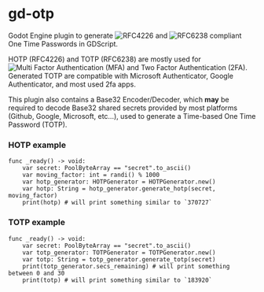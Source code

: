 # gd-otp
Godot Engine plugin to generate ![RFC4226](https://www.rfc-editor.org/rfc/rfc4226) and ![RFC6238](https://www.rfc-editor.org/rfc/rfc6238) compliant One Time Passwords in GDScript. 

HOTP (RFC4226) and TOTP (RFC6238) are mostly used for ![Multi Factor Authentication (MFA)](https://en.wikipedia.org/wiki/Multi-factor_authentication) and Two Factor Authentication (2FA).
Generated TOTP are compatible with Microsoft Authenticator, Google Authenticator, and most used 2fa apps.

This plugin also contains a Base32 Encoder/Decoder, which **may** be required to decode Base32 shared secrets provided by most platforms (Github, Google, Microsoft, etc...), used to generate a Time-based One Time Password (TOTP).


### HOTP example
```gdscript
func _ready() -> void:
	var secret: PoolByteArray == "secret".to_ascii()
	var moving_factor: int = randi() % 1000
	var hotp_generator: HOTPGenerator = HOTPGenerator.new()
	var hotp: String = hotp_generator.generate_hotp(secret, moving_factor)
	print(hotp) # will print something similar to `370727`
```

### TOTP example
```gdscript
func _ready() -> void:
	var secret: PoolByteArray == "secret".to_ascii()
	var totp_generator: TOTPGenerator = TOTPGenerator.new()
	var totp: String = totp_generator.generate_totp(secret)
	print(totp_generator.secs_remaining) # will print something between 0 and 30
	print(totp)	# will print something similar to `183920`
```
